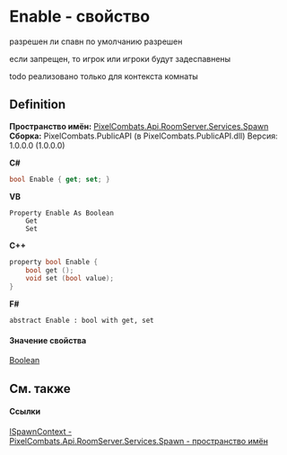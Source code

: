# Enable - свойство


разрешен ли спавн 
по умолчанию разрешен

если запрещен, то игрок или игроки будут задеспавнены

todo реализовано только для контекста комнаты




## Definition
**Пространство имён:** <a href="0971793b-47eb-58b2-d7a8-6c570042d7d9">PixelCombats.Api.RoomServer.Services.Spawn</a>  
**Сборка:** PixelCombats.PublicAPI (в PixelCombats.PublicAPI.dll) Версия: 1.0.0.0 (1.0.0.0)

**C#**
``` C#
bool Enable { get; set; }
```
**VB**
``` VB
Property Enable As Boolean
	Get
	Set
```
**C++**
``` C++
property bool Enable {
	bool get ();
	void set (bool value);
}
```
**F#**
``` F#
abstract Enable : bool with get, set
```



#### Значение свойства
<a href="https://learn.microsoft.com/dotnet/api/system.boolean" target="_blank" rel="noopener noreferrer">Boolean</a>

## См. также


#### Ссылки
<a href="c63de599-658c-3853-3ceb-8251d961bf63">ISpawnContext - </a>  
<a href="0971793b-47eb-58b2-d7a8-6c570042d7d9">PixelCombats.Api.RoomServer.Services.Spawn - пространство имён</a>  
